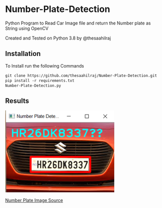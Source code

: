 # Number-Plate-Detection
Python Program to Read Car Image file and return the Number plate as String using OpenCV

Created and Tested on Python 3.8 by @thesaahilraj

## Installation

To Install run the following Commands
```
git clone https://github.com/thesaahilraj/Number-Plate-Detection.git
pip install -r requirements.txt
Number-Plate-Detection.py
```

## Results
![alt text](https://github.com/thesaahilraj/Number-Plate-Detection/blob/master/Result.jpg?raw=true)

[Number Plate Image Source](https://www.autocarindia.com/car-news/new-cars-to-roll-out-soon-with-factory-fitted-number-plates-407910)

